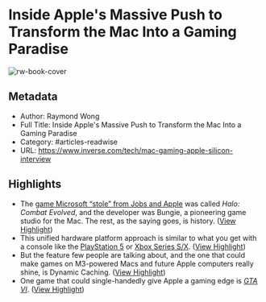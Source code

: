 # Inside Apple's Massive Push to Transform the Mac Into a Gaming Paradise

![rw-book-cover](https://imgix.bustle.com/uploads/image/2023/12/12/86e1487e-7a87-456a-b8d9-45bd28e76262-inv_macgaming_social_06.jpg?w=1200&h=630&fit=crop&crop=faces&fm=jpg)

## Metadata
- Author: Raymond Wong
- Full Title: Inside Apple's Massive Push to Transform the Mac Into a Gaming Paradise
- Category: #articles-readwise
- URL: https://www.inverse.com/tech/mac-gaming-apple-silicon-interview

## Highlights
- The [game Microsoft “stole” from Jobs and Apple](https://www.youtube.com/watch?v=Tzrme9yWens) was called *Halo: Combat Evolved*, and the developer was Bungie, a pioneering game studio for the Mac. The rest, as the saying goes, is history. ([View Highlight](https://read.readwise.io/read/01hjx6xrw3a26njdkwh81w2rwf))
- This unified hardware platform approach is similar to what you get with a console like the [PlayStation 5](https://www.inverse.com/input/gaming/playstation-5-review-the-most-extravagant-console-in-decades) or [Xbox Series S/X](https://www.inverse.com/input/gaming/xbox-series-x-s-review-this-console-launch-just-isnt-weird-enough). ([View Highlight](https://read.readwise.io/read/01hjx6z99e96d4f5cx1ah2e0tj))
- But the feature few people are talking about, and the one that could make games on M3-powered Macs and future Apple computers really shine, is Dynamic Caching. ([View Highlight](https://read.readwise.io/read/01hjx72bhsbs6kk3xcsv21b431))
- One game that could single-handedly give Apple a gaming edge is *[GTA VI](https://www.inverse.com/gaming/gta-6-release-date-platforms-news-locations-rockstar-games)*. ([View Highlight](https://read.readwise.io/read/01hjx73bkb0tdjb89sa56ckgsy))
